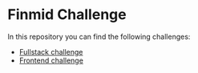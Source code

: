 # Finmid Challenge

In this repository you can find the following challenges:
- [Fullstack challenge](/Fullstack.md)
- [Frontend challenge](/Frontend.md)